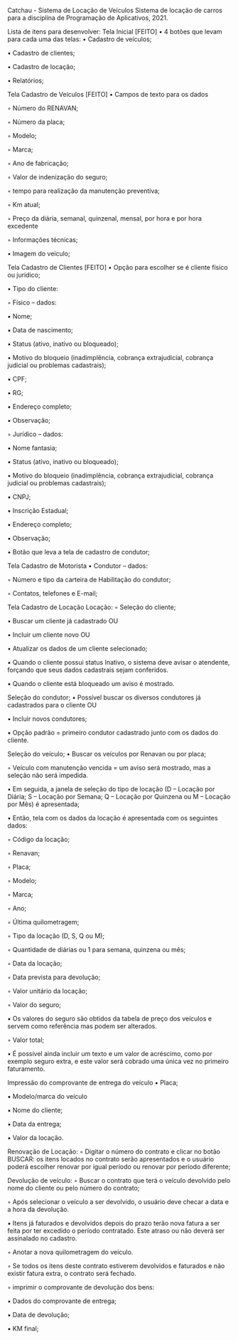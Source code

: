 Catchau - Sistema de Locação de Veículos
Sistema de locação de carros para a disciplina de Programação de Aplicativos, 2021.

Lista de itens para desenvolver:
Tela Inicial [FEITO]
• 4 botões que levam para cada uma das telas: • Cadastro de veículos;

• Cadastro de clientes;

• Cadastro de locação;

• Relatórios;

Tela Cadastro de Veículos [FEITO]
• Campos de texto para os dados

◦ Número do RENAVAN;

◦ Número da placa;

◦ Modelo;

◦ Marca;

◦ Ano de fabricação;

◦ Valor de indenização do seguro;

◦ tempo para realização da manutenção preventiva;

◦ Km atual;

◦ Preço da diária, semanal, quinzenal, mensal, por hora e por hora excedente

◦ Informações técnicas;

• Imagem do veículo;

Tela Cadastro de Clientes [FEITO]
• Opção para escolher se é cliente físico ou jurídico;

• Tipo do cliente:

◦ Físico – dados:

▪ Nome;

▪ Data de nascimento;

▪ Status (ativo, inativo ou bloqueado);

• Motivo do bloqueio (inadimplência, cobrança extrajudicial, cobrança judicial ou problemas cadastrais);

▪ CPF;

▪ RG;

▪ Endereço completo;

▪ Observação;

◦ Jurídico – dados:

▪ Nome fantasia;

▪ Status (ativo, inativo ou bloqueado);

• Motivo do bloqueio (inadimplência, cobrança extrajudicial, cobrança judicial ou problemas cadastrais);

▪ CNPJ;

▪ Inscrição Estadual;

▪ Endereço completo;

▪ Observação;

• Botão que leva a tela de cadastro de condutor;

Tela Cadastro de Motorista
• Condutor – dados:

◦ Número e tipo da carteira de Habilitação do condutor;

◦ Contatos, telefones e E-mail;

Tela Cadastro de Locação
Locação:
◦ Seleção do cliente;

• Buscar um cliente já cadastrado OU

• Incluir um cliente novo OU

• Atualizar os dados de um cliente selecionado;

▪ Quando o cliente possui status Inativo, o sistema deve avisar o atendente, forçando que seus dados cadastrais sejam conferidos.

▪ Quando o cliente está bloqueado um aviso é mostrado.

Seleção do condutor;
• Possível buscar os diversos condutores já cadastrados para o cliente OU

• Incluir novos condutores;

▪ Opção padrão = primeiro condutor cadastrado junto com os dados do cliente.

Seleção do veículo;
• Buscar os veículos por Renavan ou por placa;

◦ Veículo com manutenção vencida = um aviso será mostrado, mas a seleção não será impedida.

• Em seguida, a janela de seleção do tipo de locação (D – Locação por Diária; S – Locação por Semana; Q – Locação por Quinzena ou M – Locação por Mês) é apresentada;

• Então, tela com os dados da locação é apresentada com os seguintes dados:

◦ Código da locação;

◦ Renavan;

◦ Placa;

◦ Modelo;

◦ Marca;

◦ Ano;

◦ Última quilometragem;

◦ Tipo da locação (D, S, Q ou M);

◦ Quantidade de diárias ou 1 para semana, quinzena ou mês;

◦ Data da locação;

◦ Data prevista para devolução;

◦ Valor unitário da locação;

◦ Valor do seguro;

▪ Os valores do seguro são obtidos da tabela de preço dos veículos e servem como referência mas podem ser alterados.

◦ Valor total;

• É possível ainda incluir um texto e um valor de acréscimo, como por exemplo seguro extra, e este valor será cobrado uma única vez no primeiro faturamento.

Impressão do comprovante de entrega do veículo
▪ Placa;

▪ Modelo/marca do veículo

▪ Nome do cliente;

▪ Data da entrega;

▪ Valor da locação.

Renovação de Locação:
◦ Digitar o número do contrato e clicar no botão BUSCAR: os itens locados no contrato serão apresentados e o usuário poderá escolher renovar por igual período ou renovar por período diferente;

Devolução de veículo:
◦ Buscar o contrato que terá o veículo devolvido pelo nome do cliente ou pelo número do contrato;

◦ Após selecionar o veículo a ser devolvido, o usuário deve checar a data e a hora da devolução.

▪ Itens já faturados e devolvidos depois do prazo terão nova fatura a ser feita por ter excedido o período contratado. Este atraso ou não deverá ser assinalado no cadastro.

◦ Anotar a nova quilometragem do veículo.

◦ Se todos os itens deste contrato estiverem devolvidos e faturados e não existir fatura extra, o contrato será fechado.

◦ imprimir o comprovante de devolução dos bens:

▪ Dados do comprovante de entrega;

▪ Data de devolução;

▪ KM final;
